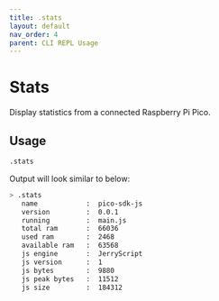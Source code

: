 ```yaml
---
title: .stats
layout: default
nav_order: 4
parent: CLI REPL Usage
---
```


# Stats

Display statistics from a connected Raspberry Pi Pico.

## Usage

```bash
.stats
```

Output will look similar to below:

```bash
> .stats
   name            :  pico-sdk-js
   version         :  0.0.1
   running         :  main.js
   total ram       :  66036
   used ram        :  2468
   available ram   :  63568
   js engine       :  JerryScript
   js version      :  1
   js bytes        :  9880
   js peak bytes   :  11512
   js size         :  184312
```
